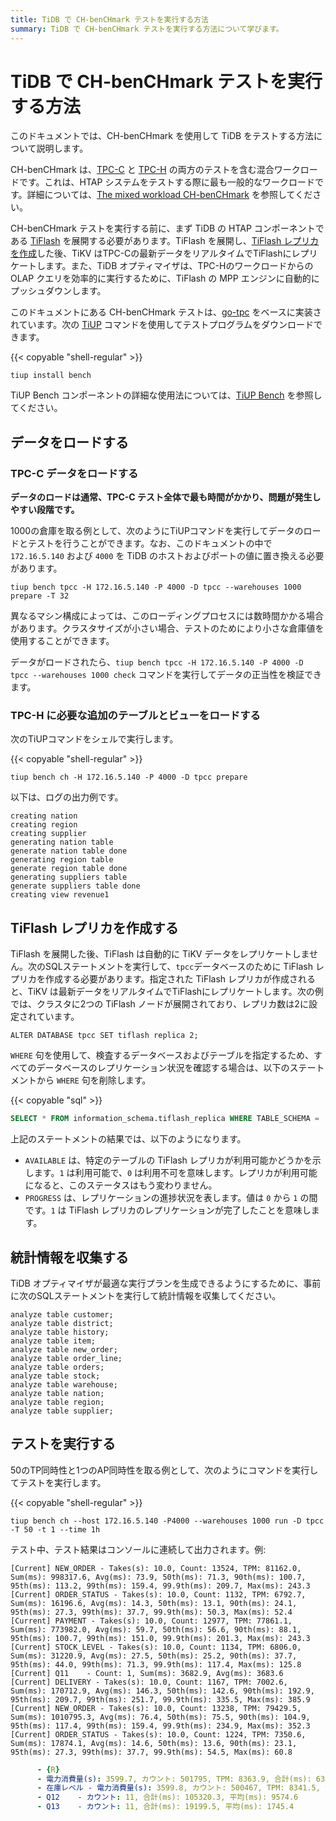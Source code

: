 ```yaml
---
title: TiDB で CH-benCHmark テストを実行する方法
summary: TiDB で CH-benCHmark テストを実行する方法について学びます。
---
```


# TiDB で CH-benCHmark テストを実行する方法

このドキュメントでは、CH-benCHmark を使用して TiDB をテストする方法について説明します。

CH-benCHmark は、[TPC-C](http://www.tpc.org/tpcc/) と [TPC-H](http://www.tpc.org/tpch/) の両方のテストを含む混合ワークロードです。これは、HTAP システムをテストする際に最も一般的なワークロードです。詳細については、[The mixed workload CH-benCHmark](https://research.tableau.com/sites/default/files/a8-cole.pdf) を参照してください。

CH-benCHmark テストを実行する前に、まず TiDB の HTAP コンポーネントである [TiFlash](/tiflash/tiflash-overview.md) を展開する必要があります。TiFlash を展開し、[TiFlash レプリカを作成](#create-tiflash-replicas)した後、TiKV はTPC-Cの最新データをリアルタイムでTiFlashにレプリケートします。また、TiDB オプティマイザは、TPC-Hのワークロードからの OLAP クエリを効率的に実行するために、TiFlash の MPP エンジンに自動的にプッシュダウンします。

このドキュメントにある CH-benCHmark テストは、[go-tpc](https://github.com/pingcap/go-tpc) をベースに実装されています。次の [TiUP](/tiup/tiup-overview.md) コマンドを使用してテストプログラムをダウンロードできます。

{{< copyable "shell-regular" >}}

```shell
tiup install bench
```

TiUP Bench コンポーネントの詳細な使用法については、[TiUP Bench](/tiup/tiup-bench.md) を参照してください。

## データをロードする

### TPC-C データをロードする

**データのロードは通常、TPC-C テスト全体で最も時間がかかり、問題が発生しやすい段階です。**

1000の倉庫を取る例として、次のようにTiUPコマンドを実行してデータのロードとテストを行うことができます。なお、このドキュメントの中で `172.16.5.140` および `4000` を TiDB のホストおよびポートの値に置き換える必要があります。

```shell
tiup bench tpcc -H 172.16.5.140 -P 4000 -D tpcc --warehouses 1000 prepare -T 32
```

異なるマシン構成によっては、このローディングプロセスには数時間かかる場合があります。クラスタサイズが小さい場合、テストのためにより小さな倉庫値を使用することができます。

データがロードされたら、`tiup bench tpcc -H 172.16.5.140 -P 4000 -D tpcc --warehouses 1000 check` コマンドを実行してデータの正当性を検証できます。

### TPC-H に必要な追加のテーブルとビューをロードする

次のTiUPコマンドをシェルで実行します。

{{< copyable "shell-regular" >}}

```shell
tiup bench ch -H 172.16.5.140 -P 4000 -D tpcc prepare
```

以下は、ログの出力例です。

```
creating nation
creating region
creating supplier
generating nation table
generate nation table done
generating region table
generate region table done
generating suppliers table
generate suppliers table done
creating view revenue1
```

## TiFlash レプリカを作成する

TiFlash を展開した後、TiFlash は自動的に TiKV データをレプリケートしません。次のSQLステートメントを実行して、`tpcc`データベースのために TiFlash レプリカを作成する必要があります。指定された TiFlash レプリカが作成されると、TiKV は最新データをリアルタイムでTiFlashにレプリケートします。次の例では、クラスタに2つの TiFlash ノードが展開されており、レプリカ数は2に設定されています。

```
ALTER DATABASE tpcc SET tiflash replica 2;
```

`WHERE` 句を使用して、検査するデータベースおよびテーブルを指定するため、すべてのデータベースのレプリケーション状況を確認する場合は、以下のステートメントから `WHERE` 句を削除します。

{{< copyable "sql" >}}

```sql
SELECT * FROM information_schema.tiflash_replica WHERE TABLE_SCHEMA = 'tpcc';
```

上記のステートメントの結果では、以下のようになります。

- `AVAILABLE` は、特定のテーブルの TiFlash レプリカが利用可能かどうかを示します。`1` は利用可能で、`0` は利用不可を意味します。レプリカが利用可能になると、このステータスはもう変わりません。
- `PROGRESS` は、レプリケーションの進捗状況を表します。値は `0` から `1` の間です。`1` は TiFlash レプリカのレプリケーションが完了したことを意味します。

## 統計情報を収集する

TiDB オプティマイザが最適な実行プランを生成できるようにするために、事前に次のSQLステートメントを実行して統計情報を収集してください。

```
analyze table customer;
analyze table district;
analyze table history;
analyze table item;
analyze table new_order;
analyze table order_line;
analyze table orders;
analyze table stock;
analyze table warehouse;
analyze table nation;
analyze table region;
analyze table supplier;
```

## テストを実行する

50のTP同時性と1つのAP同時性を取る例として、次のようにコマンドを実行してテストを実行します。

{{< copyable "shell-regular" >}}

```shell
tiup bench ch --host 172.16.5.140 -P4000 --warehouses 1000 run -D tpcc -T 50 -t 1 --time 1h
```

テスト中、テスト結果はコンソールに連続して出力されます。例:

```text
[Current] NEW_ORDER - Takes(s): 10.0, Count: 13524, TPM: 81162.0, Sum(ms): 998317.6, Avg(ms): 73.9, 50th(ms): 71.3, 90th(ms): 100.7, 95th(ms): 113.2, 99th(ms): 159.4, 99.9th(ms): 209.7, Max(ms): 243.3
[Current] ORDER_STATUS - Takes(s): 10.0, Count: 1132, TPM: 6792.7, Sum(ms): 16196.6, Avg(ms): 14.3, 50th(ms): 13.1, 90th(ms): 24.1, 95th(ms): 27.3, 99th(ms): 37.7, 99.9th(ms): 50.3, Max(ms): 52.4
[Current] PAYMENT - Takes(s): 10.0, Count: 12977, TPM: 77861.1, Sum(ms): 773982.0, Avg(ms): 59.7, 50th(ms): 56.6, 90th(ms): 88.1, 95th(ms): 100.7, 99th(ms): 151.0, 99.9th(ms): 201.3, Max(ms): 243.3
[Current] STOCK_LEVEL - Takes(s): 10.0, Count: 1134, TPM: 6806.0, Sum(ms): 31220.9, Avg(ms): 27.5, 50th(ms): 25.2, 90th(ms): 37.7, 95th(ms): 44.0, 99th(ms): 71.3, 99.9th(ms): 117.4, Max(ms): 125.8
[Current] Q11    - Count: 1, Sum(ms): 3682.9, Avg(ms): 3683.6
[Current] DELIVERY - Takes(s): 10.0, Count: 1167, TPM: 7002.6, Sum(ms): 170712.9, Avg(ms): 146.3, 50th(ms): 142.6, 90th(ms): 192.9, 95th(ms): 209.7, 99th(ms): 251.7, 99.9th(ms): 335.5, Max(ms): 385.9
[Current] NEW_ORDER - Takes(s): 10.0, Count: 13238, TPM: 79429.5, Sum(ms): 1010795.3, Avg(ms): 76.4, 50th(ms): 75.5, 90th(ms): 104.9, 95th(ms): 117.4, 99th(ms): 159.4, 99.9th(ms): 234.9, Max(ms): 352.3
[Current] ORDER_STATUS - Takes(s): 10.0, Count: 1224, TPM: 7350.6, Sum(ms): 17874.1, Avg(ms): 14.6, 50th(ms): 13.6, 90th(ms): 23.1, 95th(ms): 27.3, 99th(ms): 37.7, 99.9th(ms): 54.5, Max(ms): 60.8
```
```yaml
      - {R}
      - 電力消費量(s): 3599.7, カウント: 501795, TPM: 8363.9, 合計(ms): 63905178.8, 平均(ms): 127.4, 50%点(ms): 125.8, 90%点(ms): 167.8, 95%点(ms): 184.5, 99%点(ms): 226.5, 99.9%点(ms): 318.8, 最大(ms): 604.0
      - 在庫レベル - 電力消費量(s): 3599.8, カウント: 500467, TPM: 8341.5, 合計(ms): 13208726.4, 平均(ms): 26.4, 50%点(ms): 25.2, 90%点(ms): 37.7, 95%点(ms): 44.0, 99%点(ms): 62.9, 99.9%点(ms): 96.5, 最大(ms): 570.4
      - Q12    - カウント: 11, 合計(ms): 105320.3, 平均(ms): 9574.6
      - Q13    - カウント: 11, 合計(ms): 19199.5, 平均(ms): 1745.4
```